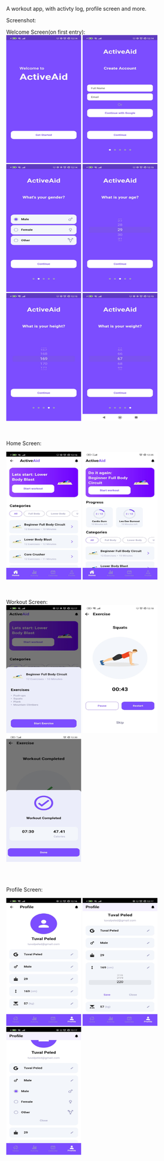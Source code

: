 A workout app, with activty log, profile screen and more.

Screenshot:

Welcome Screen(on first entry):
<br />
<img src="/screenshot/w1.jpg" width="200" height="340">
<img src="/screenshot/w2.jpg" width="200" height="340">
<img src="/screenshot/w3.jpg" width="200" height="340">
<img src="/screenshot/w4.jpg" width="200" height="340">
<img src="/screenshot/w5.jpg" width="200" height="340">
<img src="/screenshot/w6.jpg" width="200" height="340">

<br /><br />
Home Screen:
<br />

<img src="/screenshot/h1.jpg" width="200" height="340">
<img src="/screenshot/h2.jpg" width="200" height="340">

<br /><br />
Workout Screen:
<br />
<img src="/screenshot/e1.jpg" width="200" height="340">
<img src="/screenshot/e2.jpg" width="200" height="340">
<img src="/screenshot/e3.jpg" width="200" height="340">

<br /><br />

Profile Screen:
<br />

<img src="/screenshot/p1.jpg" width="200" height="340">
<img src="/screenshot/p2.jpg" width="200" height="340">
<img src="/screenshot/p3.jpg" width="200" height="340">
